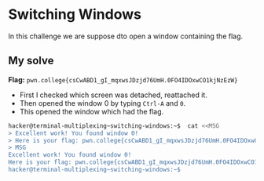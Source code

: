 # Switching Windows
In this challenge we are suppose dto open a window containing the flag.

## My solve
**Flag:** `pwn.college{csCwABD1_gI_mqxwsJDzjd76UmH.0FO4IDOxwCO1kjNzEzW}`

- First I checked which screen was detached, reattached it.
- Then opened the window 0 by typing `Ctrl-A` and `0`.
- This opened the window which had the flag.

```bash
hacker@terminal-multiplexing~switching-windows:~$  cat <<MSG
> Excellent work! You found window 0!
> Here is your flag: pwn.college{csCwABD1_gI_mqxwsJDzjd76UmH.0FO4IDOxwCO1kjNzEzW}
> MSG
Excellent work! You found window 0!
Here is your flag: pwn.college{csCwABD1_gI_mqxwsJDzjd76UmH.0FO4IDOxwCO1kjNzEzW}
hacker@terminal-multiplexing~switching-windows:~$
```

